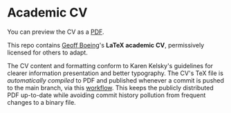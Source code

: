 # Academic CV

You can preview the CV as a [PDF](https://geoffboeing.com/share/cv-gboeing.pdf).

This repo contains [Geoff Boeing](https://geoffboeing.com/)'s **LaTeX academic CV**, permissively licensed for others to adapt.

The CV content and formatting conform to Karen Kelsky's guidelines for clearer information presentation and better typography. The CV's TeX file is *automatically compiled* to PDF and published whenever a commit is pushed to the main branch, via this [workflow](https://github.com/gboeing/cv/blob/main/.github/workflows/build_publish.yml). This keeps the publicly distributed PDF up-to-date while avoiding commit history pollution from frequent changes to a binary file.
